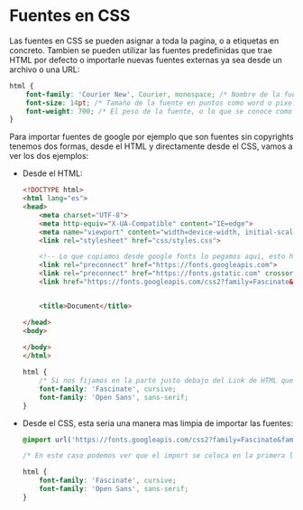 # Fuentes en CSS

Las fuentes en CSS se pueden asignar a toda la pagina, o a etiquetas en concreto. Tambien se pueden utilizar las fuentes predefinidas que trae HTML por defecto o importarle nuevas fuentes externas ya sea desde un archivo o una URL:

```css
html {
    font-family: 'Courier New', Courier, monospace; /* Nombre de la fuente, en teoria estas fuentes estan en todos los navegadores o sistemas operativos, pero se ponen 3 por si la primera no estuviera el navegador cargaria la segunda fuente */
    font-size: 14pt; /* Tamaño de la fuente en puntos como word o pixeles, incluso algunos valores mas.*/
    font-weight: 700; /* El peso de la fuente, o lo que se conoce como poner las fuentes en negrita*/
}
```

Para importar fuentes de google por ejemplo que son fuentes sin copyrights tenemos dos formas, desde el HTML y directamente desde el CSS, vamos a ver los dos ejemplos:

- Desde el HTML:
    ```html
    <!DOCTYPE html>
    <html lang="es">
    <head>
        <meta charset="UTF-8">
        <meta http-equiv="X-UA-Compatible" content="IE=edge">
        <meta name="viewport" content="width=device-width, initial-scale=1.0">
        <link rel="stylesheet" href="css/styles.css"> 

        <!-- Lo que copiamos desde google fonts lo pegamos aqui, esto hace que se descarguen las fuentes para mostrarse en nueustra pagina -->
        <link rel="preconnect" href="https://fonts.googleapis.com">
        <link rel="preconnect" href="https://fonts.gstatic.com" crossorigin>
        <link href="https://fonts.googleapis.com/css2?family=Fascinate&family=Open+Sans:ital,wght@0,500;0,600;1,300&display=swap" rel="stylesheet">


        <title>Document</title>

    </head>
    <body>
        
    </body>
    </html>
    ```

    ```css
    html { 
        /* Si nos fijamos en la parte justo debajo del Link de HTML que hemos copiado pone tambien parte para el CSS, la copiamos y pegamos tambien para que las fuentes que hemos descargado se utilizen en nuestra pagina o dentro de los contenedores que nosotrs queramos.*/
        font-family: 'Fascinate', cursive; 
        font-family: 'Open Sans', sans-serif;
    }
    ```

- Desde el CSS, esta seria una manera mas limpia de importar las fuentes: 

    ```css
    @import url('https://fonts.googleapis.com/css2?family=Fascinate&family=Open+Sans:ital,wght@0,500;0,600;1,300&display=swap');

    /* En este caso podemos ver que el import se coloca en la primera linia del CSS sin estar dentro de ningun atributo, asi toda la hora de estilo tiene acceso a esta fuente para usarla cuando queramos. */

    html {
        font-family: 'Fascinate', cursive; 
        font-family: 'Open Sans', sans-serif;
    }
    ```